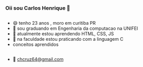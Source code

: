 ### Oii sou Carlos Henrique 👋

##
 
- 😄 tenho 23 anos , moro em curitiba PR
- 🔭 sou graduando em Engenharia da computacao na UNIFEI
- 🌱 atualmente estou aprendendo HTML, CSS, JS
- 👯 na faculdade estou praticando com a linguagem C
- conceitos aprendidos 

##

- 💬 chcruz64@gmail.com
